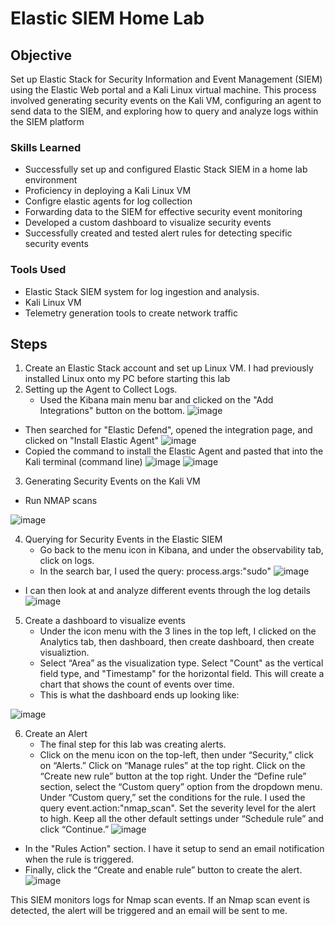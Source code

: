 # Elastic SIEM Home Lab

## Objective

Set up Elastic Stack for Security Information and Event Management (SIEM) using the Elastic Web portal and a Kali Linux virtual machine. This process involved generating security events on the Kali VM, configuring an agent to send data to the SIEM, and exploring how to query and analyze logs within the SIEM platform

### Skills Learned

- Successfully set up and configured Elastic Stack SIEM in a home lab environment
- Proficiency in deploying a Kali Linux VM
- Configre elastic agents for log collection
- Forwarding data to the SIEM for effective security event monitoring
- Developed a custom dashboard to visualize security events
- Successfully created and tested alert rules for detecting specific security events

### Tools Used

- Elastic Stack SIEM system for log ingestion and analysis.
- Kali Linux VM
- Telemetry generation tools to create network traffic

## Steps
1. Create an Elastic Stack account and set up Linux VM. I had previously installed Linux onto my PC before starting this lab
2. Setting up the Agent to Collect Logs.
   - Used the Kibana main menu bar and clicked on the "Add Integrations" button on the bottom.
![image](https://github.com/user-attachments/assets/087da525-0c2a-4321-882e-53dc0bb422e9)
  - Then searched for "Elastic Defend", opened the integration page, and clicked on "Install Elastic Agent"
![image](https://github.com/user-attachments/assets/839abaa8-e82e-464b-9917-53e4162b3086)
  - Copied the command to install the Elastic Agent and pasted that into the Kali terminal (command line)
![image](https://github.com/user-attachments/assets/fd5bb61e-6d1d-479d-844f-23c7ee71f719)
![image](https://github.com/user-attachments/assets/2c4b9d44-9c60-4ca9-8984-9da145cb006c)
3. Generating Security Events on the Kali VM
  - Run NMAP scans

![image](https://github.com/user-attachments/assets/b0537934-85b3-4328-a955-3a20d28d6de0)

4. Querying for Security Events in the Elastic SIEM
   - Go back to the menu icon in Kibana, and under the observability tab, click on logs.
   - In the search bar, I used the query: process.args:"sudo"
![image](https://github.com/user-attachments/assets/effc0b80-5cfc-4de3-9504-d7639053acc8)

  - I can then look at and analyze different events through the log details
![image](https://github.com/user-attachments/assets/996733e8-8380-4201-9833-e06737243c1f)

5. Create a dashboard to visualize events
   - Under the icon menu with the 3 lines in the top left, I clicked on the Analytics tab, then dashboard, then create dashboard, then create visualiztion.
   - Select “Area” as the visualization type. Select "Count" as the vertical field type, and "Timestamp" for the horizontal field. This will create a chart that shows the count of events over time.
   - This is what the dashboard ends up looking like:
   
![image](https://github.com/user-attachments/assets/707b9916-5254-4f0b-a329-3e9d8f83cb0d)

6. Create an Alert
   - The final step for this lab was creating alerts.
   - Click on the menu icon on the top-left, then under “Security,” click on “Alerts.” Click on “Manage rules” at the top right. Click on the “Create new rule” button at the top right. Under the “Define rule” section, select the “Custom query” option from the dropdown menu. Under “Custom query,” set the conditions for the rule. I used the query event.action:"nmap_scan". Set the severity level for the alert to high. Keep all the other default settings under “Schedule rule” and click “Continue.”
![image](https://github.com/user-attachments/assets/4b1bec07-fa90-4794-9bf4-de0c16ef3413)

  - In the "Rules Action" section. I have it setup to send an email notification when the rule is triggered.
  - Finally, click the “Create and enable rule” button to create the alert.
![image](https://github.com/user-attachments/assets/3d017875-4a62-41be-ad8b-999b8c2a37ed)

This SIEM monitors logs for Nmap scan events. If an Nmap scan event is detected, the alert will be triggered and an email will be sent to me.
